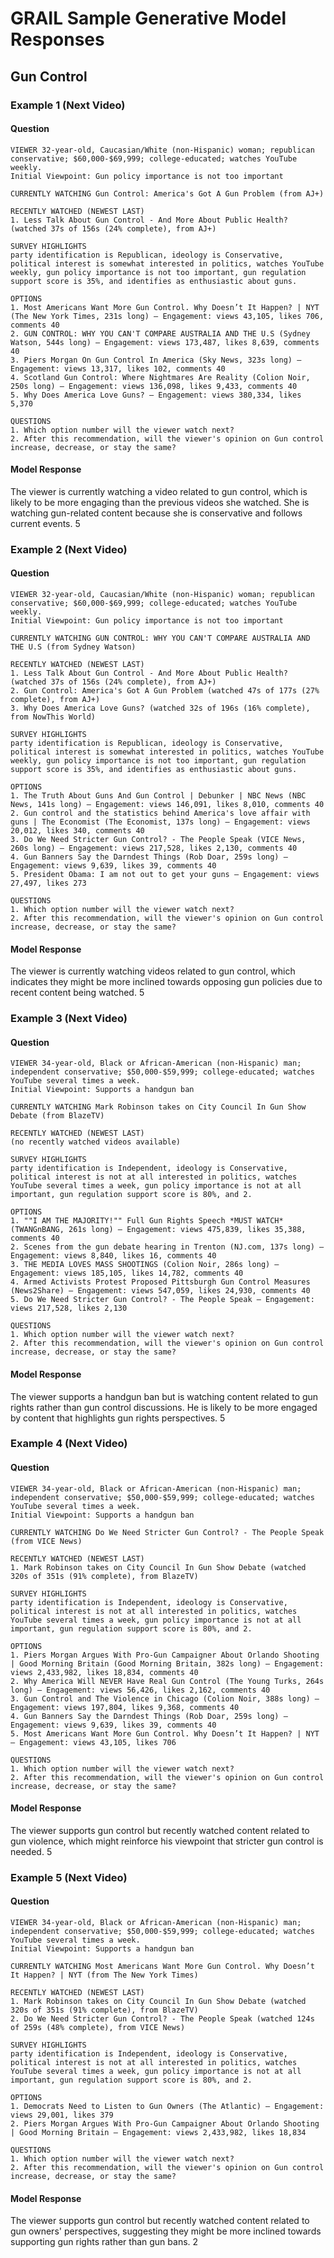 # GRAIL Sample Generative Model Responses

## Gun Control

### Example 1 (Next Video)

#### Question

```text
VIEWER 32-year-old, Caucasian/White (non-Hispanic) woman; republican conservative; $60,000-$69,999; college-educated; watches YouTube weekly.
Initial Viewpoint: Gun policy importance is not too important

CURRENTLY WATCHING Gun Control: America's Got A Gun Problem (from AJ+)

RECENTLY WATCHED (NEWEST LAST)
1. Less Talk About Gun Control - And More About Public Health? (watched 37s of 156s (24% complete), from AJ+)

SURVEY HIGHLIGHTS
party identification is Republican, ideology is Conservative, political interest is somewhat interested in politics, watches YouTube weekly, gun policy importance is not too important, gun regulation support score is 35%, and identifies as enthusiastic about guns.

OPTIONS
1. Most Americans Want More Gun Control. Why Doesn’t It Happen? | NYT (The New York Times, 231s long) — Engagement: views 43,105, likes 706, comments 40
2. GUN CONTROL: WHY YOU CAN'T COMPARE AUSTRALIA AND THE U.S (Sydney Watson, 544s long) — Engagement: views 173,487, likes 8,639, comments 40
3. Piers Morgan On Gun Control In America (Sky News, 323s long) — Engagement: views 13,317, likes 102, comments 40
4. Scotland Gun Control: Where Nightmares Are Reality (Colion Noir, 250s long) — Engagement: views 136,098, likes 9,433, comments 40
5. Why Does America Love Guns? — Engagement: views 380,334, likes 5,370

QUESTIONS
1. Which option number will the viewer watch next?
2. After this recommendation, will the viewer's opinion on Gun control increase, decrease, or stay the same?
```

#### Model Response

<think>
The viewer is currently watching a video related to gun control, which is likely to be more engaging than the previous videos she watched. She is watching gun-related content because she is conservative and follows current events.
</think>

<answer>
5
</answer>

### Example 2 (Next Video)

#### Question

```text
VIEWER 32-year-old, Caucasian/White (non-Hispanic) woman; republican conservative; $60,000-$69,999; college-educated; watches YouTube weekly.
Initial Viewpoint: Gun policy importance is not too important

CURRENTLY WATCHING GUN CONTROL: WHY YOU CAN'T COMPARE AUSTRALIA AND THE U.S (from Sydney Watson)

RECENTLY WATCHED (NEWEST LAST)
1. Less Talk About Gun Control - And More About Public Health? (watched 37s of 156s (24% complete), from AJ+)
2. Gun Control: America's Got A Gun Problem (watched 47s of 177s (27% complete), from AJ+)
3. Why Does America Love Guns? (watched 32s of 196s (16% complete), from NowThis World)

SURVEY HIGHLIGHTS
party identification is Republican, ideology is Conservative, political interest is somewhat interested in politics, watches YouTube weekly, gun policy importance is not too important, gun regulation support score is 35%, and identifies as enthusiastic about guns.

OPTIONS
1. The Truth About Guns And Gun Control | Debunker | NBC News (NBC News, 141s long) — Engagement: views 146,091, likes 8,010, comments 40
2. Gun control and the statistics behind America's love affair with guns | The Economist (The Economist, 137s long) — Engagement: views 20,012, likes 340, comments 40
3. Do We Need Stricter Gun Control? - The People Speak (VICE News, 260s long) — Engagement: views 217,528, likes 2,130, comments 40
4. Gun Banners Say the Darndest Things (Rob Doar, 259s long) — Engagement: views 9,639, likes 39, comments 40
5. President Obama: I am not out to get your guns — Engagement: views 27,497, likes 273

QUESTIONS
1. Which option number will the viewer watch next?
2. After this recommendation, will the viewer's opinion on Gun control increase, decrease, or stay the same?
```

#### Model Response

<think>
The viewer is currently watching videos related to gun control, which indicates they might be more inclined towards opposing gun policies due to recent content being watched.
</think>

<answer>
5
</answer>

### Example 3 (Next Video)

#### Question

```text
VIEWER 34-year-old, Black or African-American (non-Hispanic) man; independent conservative; $50,000-$59,999; college-educated; watches YouTube several times a week.
Initial Viewpoint: Supports a handgun ban

CURRENTLY WATCHING Mark Robinson takes on City Council In Gun Show Debate (from BlazeTV)

RECENTLY WATCHED (NEWEST LAST)
(no recently watched videos available)

SURVEY HIGHLIGHTS
party identification is Independent, ideology is Conservative, political interest is not at all interested in politics, watches YouTube several times a week, gun policy importance is not at all important, gun regulation support score is 80%, and 2.

OPTIONS
1. ""I AM THE MAJORITY!"" Full Gun Rights Speech *MUST WATCH* (TWANGnBANG, 261s long) — Engagement: views 475,839, likes 35,388, comments 40
2. Scenes from the gun debate hearing in Trenton (NJ.com, 137s long) — Engagement: views 8,840, likes 16, comments 40
3. THE MEDIA LOVES MASS SHOOTINGS (Colion Noir, 286s long) — Engagement: views 185,105, likes 14,782, comments 40
4. Armed Activists Protest Proposed Pittsburgh Gun Control Measures (News2Share) — Engagement: views 547,059, likes 24,930, comments 40
5. Do We Need Stricter Gun Control? - The People Speak — Engagement: views 217,528, likes 2,130

QUESTIONS
1. Which option number will the viewer watch next?
2. After this recommendation, will the viewer's opinion on Gun control increase, decrease, or stay the same?
```

#### Model Response

<think>
The viewer supports a handgun ban but is watching content related to gun rights rather than gun control discussions. He is likely to be more engaged by content that highlights gun rights perspectives.
</think>

<answer>
5
</answer>

### Example 4 (Next Video)

#### Question

```text
VIEWER 34-year-old, Black or African-American (non-Hispanic) man; independent conservative; $50,000-$59,999; college-educated; watches YouTube several times a week.
Initial Viewpoint: Supports a handgun ban

CURRENTLY WATCHING Do We Need Stricter Gun Control? - The People Speak (from VICE News)

RECENTLY WATCHED (NEWEST LAST)
1. Mark Robinson takes on City Council In Gun Show Debate (watched 320s of 351s (91% complete), from BlazeTV)

SURVEY HIGHLIGHTS
party identification is Independent, ideology is Conservative, political interest is not at all interested in politics, watches YouTube several times a week, gun policy importance is not at all important, gun regulation support score is 80%, and 2.

OPTIONS
1. Piers Morgan Argues With Pro-Gun Campaigner About Orlando Shooting | Good Morning Britain (Good Morning Britain, 382s long) — Engagement: views 2,433,982, likes 18,834, comments 40
2. Why America Will NEVER Have Real Gun Control (The Young Turks, 264s long) — Engagement: views 56,426, likes 2,162, comments 40
3. Gun Control and The Violence in Chicago (Colion Noir, 388s long) — Engagement: views 197,804, likes 9,368, comments 40
4. Gun Banners Say the Darndest Things (Rob Doar, 259s long) — Engagement: views 9,639, likes 39, comments 40
5. Most Americans Want More Gun Control. Why Doesn’t It Happen? | NYT — Engagement: views 43,105, likes 706

QUESTIONS
1. Which option number will the viewer watch next?
2. After this recommendation, will the viewer's opinion on Gun control increase, decrease, or stay the same?
```

#### Model Response

<think>
The viewer supports gun control but recently watched content related to gun violence, which might reinforce his viewpoint that stricter gun control is needed.
</think>

<answer>
5
</answer>

### Example 5 (Next Video)

#### Question

```text
VIEWER 34-year-old, Black or African-American (non-Hispanic) man; independent conservative; $50,000-$59,999; college-educated; watches YouTube several times a week.
Initial Viewpoint: Supports a handgun ban

CURRENTLY WATCHING Most Americans Want More Gun Control. Why Doesn’t It Happen? | NYT (from The New York Times)

RECENTLY WATCHED (NEWEST LAST)
1. Mark Robinson takes on City Council In Gun Show Debate (watched 320s of 351s (91% complete), from BlazeTV)
2. Do We Need Stricter Gun Control? - The People Speak (watched 124s of 259s (48% complete), from VICE News)

SURVEY HIGHLIGHTS
party identification is Independent, ideology is Conservative, political interest is not at all interested in politics, watches YouTube several times a week, gun policy importance is not at all important, gun regulation support score is 80%, and 2.

OPTIONS
1. Democrats Need to Listen to Gun Owners (The Atlantic) — Engagement: views 29,001, likes 379
2. Piers Morgan Argues With Pro-Gun Campaigner About Orlando Shooting | Good Morning Britain — Engagement: views 2,433,982, likes 18,834

QUESTIONS
1. Which option number will the viewer watch next?
2. After this recommendation, will the viewer's opinion on Gun control increase, decrease, or stay the same?
```

#### Model Response

<think>
The viewer supports gun control but recently watched content related to gun owners' perspectives, suggesting they might be more inclined towards supporting gun rights rather than gun bans.
</think>

<answer>
2
</answer>

